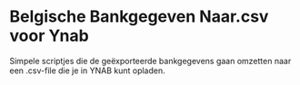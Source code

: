 # Belgische Bankgegeven Naar.csv voor Ynab

Simpele scriptjes die de geëxporteerde bankgegevens gaan omzetten naar een .csv-file die je in YNAB kunt opladen.
